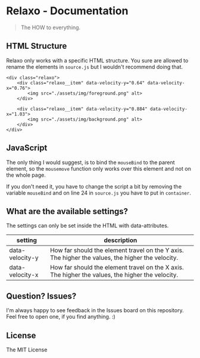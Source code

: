 # Relaxo - Documentation
> The HOW to everything.

## HTML Structure
Relaxo only works with a specific HTML structure. You sure are allowed to rename the elements in `source.js` but I wouldn't recommend doing that.

```
<div class="relaxo">
	<div class="relaxo__item" data-velocity-y="0.64" data-velocity-x="0.76">
		<img src="./assets/img/foreground.png" alt>
	</div>

	<div class="relaxo__item" data-velocity-y="0.884" data-velocity-x="1.03">
		<img src="./assets/img/background.png" alt>
	</div>
</div>
```

## JavaScript
The only thing I would suggest, is to bind the `mouseBind` to the parent element, so the `mousemove` function only works over this element and not on the whole page.

If you don't need it, you have to change the script a bit by removing the variable `mouseBind` and on line 24 in `source.js` you have to put in `container`.

## What are the available settings?
The settings can only be set inside the HTML with data-attributes.

| setting | description |
| ------- | ----------- |
| data-velocity-y | How far should the element travel on the Y axis. The higher the values, the higher the velocity. |
| data-velocity-x | How far should the element travel on the X axis. The higher the values, the higher the velocity. |

## Question? Issues?
I'm always happy to see feedback in the Issues board on this repository. Feel free to open one, if you find anything. :)

## License
The MIT License
